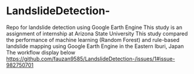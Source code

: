# LandslideDetection-
Repo for landslide detection using Google Earth Engine
This study is an assignment of internship at Arizona State University
This study compared the performance of machine learning (Random Forest) and rule-based landslide mapping using Google Earth Engine in the Eastern Iburi, Japan
The workflow display below 
https://github.com/fauzan9585/LandslideDetection-/issues/1#issue-982750701

